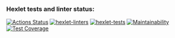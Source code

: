 ### Hexlet tests and linter status:
[![Actions Status](https://github.com/Soulfull/frontend-project-lvl2/workflows/hexlet-check/badge.svg)](https://github.com/Soulfull/frontend-project-lvl2/actions)
[![hexlet-linters](https://github.com/Soulfull/frontend-project-lvl2/actions/workflows/hexlet-linters.yml/badge.svg)](https://github.com/Soulfull/frontend-project-lvl2/actions/workflows/hexlet-linters.yml)
[![hexlet-tests](https://github.com/Soulfull/frontend-project-lvl2/actions/workflows/hexlet-tests.yml/badge.svg)](https://github.com/Soulfull/frontend-project-lvl2/actions/workflows/hexlet-tests.yml)
[![Maintainability](https://api.codeclimate.com/v1/badges/b7104134bf24c2ef8cba/maintainability)](https://codeclimate.com/github/Soulfull/frontend-project-lvl2/maintainability)
[![Test Coverage](https://api.codeclimate.com/v1/badges/b7104134bf24c2ef8cba/test_coverage)](https://codeclimate.com/github/Soulfull/frontend-project-lvl2/test_coverage)